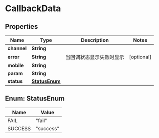 

# CallbackData


## Properties

| Name | Type | Description | Notes |
|------------ | ------------- | ------------- | -------------|
|**channel** | **String** |  |  |
|**error** | **String** | 当回调状态显示失败时显示 |  [optional] |
|**mobile** | **String** |  |  |
|**param** | **String** |  |  |
|**status** | [**StatusEnum**](#StatusEnum) |  |  |



## Enum: StatusEnum

| Name | Value |
|---- | -----|
| FAIL | &quot;fail&quot; |
| SUCCESS | &quot;success&quot; |



